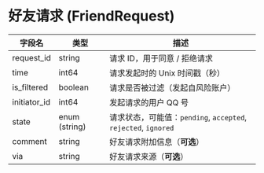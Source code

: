 # 好友请求 (FriendRequest)
| 字段名 | 类型 | 描述 |
| --- | --- | --- |
| request_id | string | 请求 ID，用于同意 / 拒绝请求 |
| time | int64 | 请求发起时的 Unix 时间戳（秒） |
| is_filtered | boolean | 请求是否被过滤（发起自风险账户） |
| initiator_id | int64 | 发起请求的用户 QQ 号 |
| state | enum (string) | 请求状态，可能值：`pending`, `accepted`, `rejected`, `ignored` |
| comment | string | 好友请求附加信息（**可选**） |
| via | string | 好友请求来源（**可选**） |

